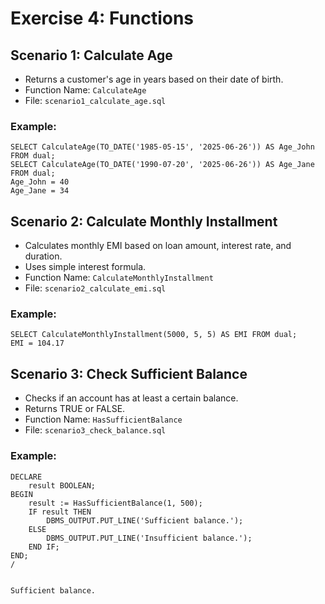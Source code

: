 # Exercise 4: Functions

## Scenario 1: Calculate Age
- Returns a customer's age in years based on their date of birth.
- Function Name: `CalculateAge`
- File: `scenario1_calculate_age.sql`

### Example:
```
SELECT CalculateAge(TO_DATE('1985-05-15', '2025-06-26')) AS Age_John FROM dual;
SELECT CalculateAge(TO_DATE('1990-07-20', '2025-06-26')) AS Age_Jane FROM dual;
Age_John = 40
Age_Jane = 34
```
## Scenario 2: Calculate Monthly Installment
- Calculates monthly EMI based on loan amount, interest rate, and duration.
- Uses simple interest formula.
- Function Name: `CalculateMonthlyInstallment`
- File: `scenario2_calculate_emi.sql`

### Example:
```
SELECT CalculateMonthlyInstallment(5000, 5, 5) AS EMI FROM dual;
EMI = 104.17
```

## Scenario 3: Check Sufficient Balance
- Checks if an account has at least a certain balance.
- Returns TRUE or FALSE.
- Function Name: `HasSufficientBalance`
- File: `scenario3_check_balance.sql`

### Example:
```
DECLARE
    result BOOLEAN;
BEGIN
    result := HasSufficientBalance(1, 500);
    IF result THEN
        DBMS_OUTPUT.PUT_LINE('Sufficient balance.');
    ELSE
        DBMS_OUTPUT.PUT_LINE('Insufficient balance.');
    END IF;
END;
/


Sufficient balance.
```
